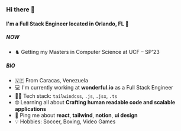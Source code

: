 ### Hi there 👋

#### I'm a Full Stack Engineer located in Orlando, FL 📍

##### NOW

- ♞ Getting my Masters in Computer Science at UCF – SP'23

##### BIO

- 🇻🇪 From Caracas, Venezuela
- 💻 I'm currently working at **wonderful.io** as a Full Stack Engineer
- 👨‍💻 Tech stack: `tailwindcss`, `.js`, `.jsx`, `.ts`
- 🤓 Learning all about **Crafting human readable code and scalable applications**
- 💬 Ping me about **react**, **tailwind**, **notion**, **ui design**
- 💡 Hobbies: Soccer, Boxing, Video Games
